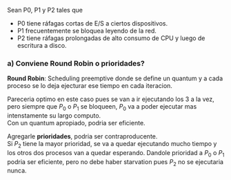 Sean P0, P1 y P2 tales que  
- P0 tiene ráfagas cortas de E/S a ciertos dispositivos.
- P1 frecuentemente se bloquea leyendo de la red.
- P2 tiene ráfagas prolongadas de alto consumo de CPU y luego de escritura a disco.

### a) Conviene Round Robin o prioridades?

**Round Robin**: Scheduling preemptive donde se define un quantum y a cada proceso se lo deja ejecturar ese tiempo en cada iteracion.  

Pareceria optimo en este caso pues se van a ir ejecutando los 3 a la vez, pero siempre que $P_0$ o $P_1$ se bloqueen, $P_0$ va a poder ejecutar mas intenstamente su largo computo.  
Con un quantum apropiado, podria ser eficiente.

Agregarle **prioridades**, podria ser contraproducente.  
Si $P_2$ tiene la mayor prioridad, se va a quedar ejecutando mucho tiempo y los otros dos procesos van a quedar esperando.
Dandole prioridad a $P_0$ o $P_1$ podria ser eficiente, pero no debe haber starvation pues $P_2$ no se ejecutaria nunca.
